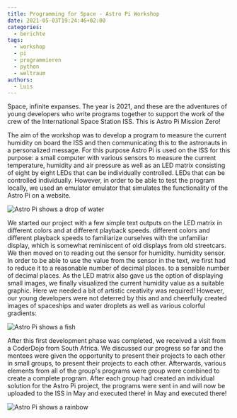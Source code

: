 ```yaml
---
title: Programming for Space - Astro Pi Workshop
date: 2021-05-03T19:24:46+02:00
categories:
  - berichte
tags:
  - workshop
  - pi
  - programmieren
  - python
  - weltraum
authors:
  - Luis
---
```

Space, infinite expanses. The year is 2021, and these are the adventures of young developers
who write programs together to support the work of the crew of the International Space Station ISS.
This is Astro Pi Mission Zero!

The aim of the workshop was to develop a program to measure the current humidity on board the ISS
and then communicating this to the astronauts in a personalized message. For this purpose
Astro Pi is used on the ISS for this purpose: a small computer with various sensors to measure the current
temperature, humidity and air pressure as well as an LED matrix consisting of eight by eight LEDs that can be individually controlled.
LEDs that can be controlled individually. However, in order to be able to test the program locally, we used an emulator
emulator that simulates the functionality of the Astro Pi on a website.

![Astro Pi shows a drop of water](/images/cms/programmieren-für-den-weltraum-astro-pi-workshop_droplet.png)

We started our project with a few simple text outputs on the LED matrix in different colors and at different playback speeds.
different colors and different playback speeds to familiarize ourselves with the unfamiliar display, which is somewhat reminiscent of old
displays from old streetcars. We then moved on to reading out the sensor for humidity.
humidity sensor. In order to be able to use the value from the sensor in the text, we first had to reduce it to a reasonable number of decimal places.
to a sensible number of decimal places. As the LED matrix also gave us the option of displaying small images,
we finally visualized the current humidity value as a suitable graphic. Here we needed
a bit of artistic creativity was required! However, our young developers were not deterred by this and
and cheerfully created images of spaceships and water droplets as well as various colorful gradients:

![Astro Pi shows a fish](/images/cms/programmieren-für-den-weltraum-astro-pi-workshop_fish.png)

After this first development phase was completed, we received a visit from a CoderDojo from South Africa. We
discussed our progress so far and the mentees were given the opportunity to present their projects to each other in small groups,
to present their projects to each other. Afterwards, various elements from all of the group's programs were
group were combined to create a complete program. After each group had created an individual
solution for the Astro Pi project, the programs were sent in and will now be uploaded to the ISS in May and executed there!
in May and executed there!

![Astro Pi shows a rainbow](/images/cms/programmieren-für-den-weltraum-astro-pi-workshop_rainbow.png)